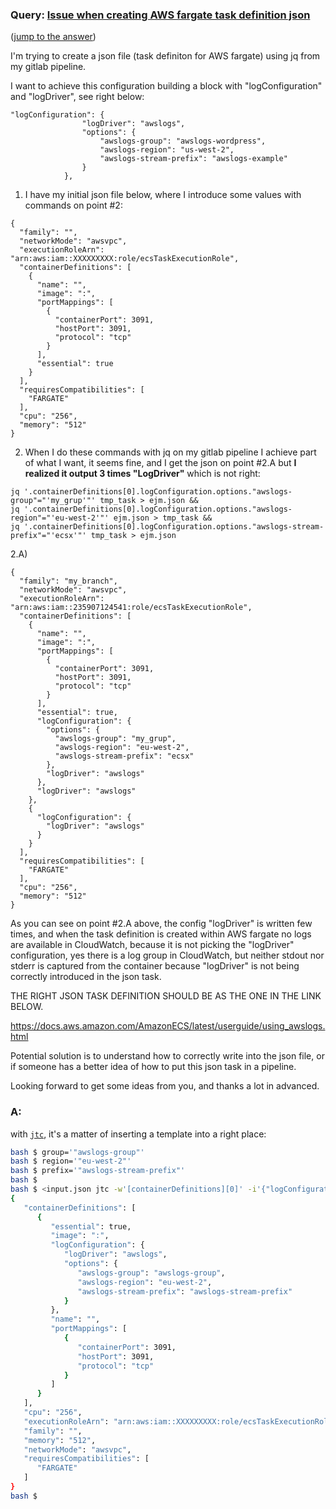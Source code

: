 ### Query: [Issue when creating AWS fargate task definition json](https://stackoverflow.com/questions/60025451/issue-when-creating-aws-fargate-task-definition-json)
([jump to the answer](https://github.com/ldn-softdev/stackoverflow-json/blob/master/lib/Issue%20when%20creating%20AWS%20fargate%20task%20definition%20json.md#a))

I'm trying to create a json file (task definiton for AWS fargate) using jq from my gitlab pipeline.

I want to achieve this configuration building a block with "logConfiguration" and "logDriver", see right below:
```
"logConfiguration": {
                "logDriver": "awslogs",
                "options": {
                    "awslogs-group": "awslogs-wordpress",
                    "awslogs-region": "us-west-2",
                    "awslogs-stream-prefix": "awslogs-example"
                }
            },
```
1) I have my initial json file below, where I introduce some values with commands on point #2:


```
{
  "family": "",
  "networkMode": "awsvpc",
  "executionRoleArn": "arn:aws:iam::XXXXXXXXX:role/ecsTaskExecutionRole",
  "containerDefinitions": [
    {
      "name": "",
      "image": ":",
      "portMappings": [
        {
          "containerPort": 3091,
          "hostPort": 3091,
          "protocol": "tcp"
        }
      ],
      "essential": true
    }
  ],
  "requiresCompatibilities": [
    "FARGATE"
  ],
  "cpu": "256",
  "memory": "512"
}
```

2) When I do these commands with jq on my gitlab pipeline I achieve part of what I want, it seems fine, and I get the json on point #2.A but **I realized it output 3 times "LogDriver"** which is not right:



```
jq '.containerDefinitions[0].logConfiguration.options."awslogs-group"="'my_grup'"' tmp_task > ejm.json &&
jq '.containerDefinitions[0].logConfiguration.options."awslogs-region"="'eu-west-2'"' ejm.json > tmp_task &&
jq '.containerDefinitions[0].logConfiguration.options."awslogs-stream-prefix"="'ecsx'"' tmp_task > ejm.json
```

2.A)
```
{
  "family": "my_branch",
  "networkMode": "awsvpc",
  "executionRoleArn": "arn:aws:iam::235907124541:role/ecsTaskExecutionRole",
  "containerDefinitions": [
    {
      "name": "",
      "image": ":",
      "portMappings": [
        {
          "containerPort": 3091,
          "hostPort": 3091,
          "protocol": "tcp"
        }
      ],
      "essential": true,
      "logConfiguration": {
        "options": {
          "awslogs-group": "my_grup",
          "awslogs-region": "eu-west-2",
          "awslogs-stream-prefix": "ecsx"
        },
        "logDriver": "awslogs"
      },
      "logDriver": "awslogs"
    },
    {
      "logConfiguration": {
        "logDriver": "awslogs"
      }
    }
  ],
  "requiresCompatibilities": [
    "FARGATE"
  ],
  "cpu": "256",
  "memory": "512"
}
```

As you can see on point #2.A above, the config "logDriver" is written few times, and when the task definition is created within AWS fargate no logs are available in CloudWatch, because it is not picking the "logDriver" configuration, yes there is a log group in CloudWatch, but neither stdout nor stderr is captured from the container because "logDriver" is not being correctly introduced in the json task.

THE RIGHT JSON TASK DEFINITION SHOULD BE AS THE ONE IN THE LINK BELOW.

https://docs.aws.amazon.com/AmazonECS/latest/userguide/using_awslogs.html

Potential solution is to understand how to correctly write into the json file, or if someone has a better idea of how to put this json task in a pipeline.

Looking forward to get some ideas from you, and thanks a lot in advanced.

### A:
with [`jtc`](https://github.com/ldn-softdev/jtc), it's a matter of inserting a template into a right place:
```bash
bash $ group='"awslogs-group"'
bash $ region='"eu-west-2"'
bash $ prefix='"awslogs-stream-prefix"'
bash $ 
bash $ <input.json jtc -w'[containerDefinitions][0]' -i'{"logConfiguration":{"logDriver":"awslogs","options":{"awslogs-group":'$group',"awslogs-region":'$region',"awslogs-stream-prefix":'$prefix'}}}'
{
   "containerDefinitions": [
      {
         "essential": true,
         "image": ":",
         "logConfiguration": {
            "logDriver": "awslogs",
            "options": {
               "awslogs-group": "awslogs-group",
               "awslogs-region": "eu-west-2",
               "awslogs-stream-prefix": "awslogs-stream-prefix"
            }
         },
         "name": "",
         "portMappings": [
            {
               "containerPort": 3091,
               "hostPort": 3091,
               "protocol": "tcp"
            }
         ]
      }
   ],
   "cpu": "256",
   "executionRoleArn": "arn:aws:iam::XXXXXXXXX:role/ecsTaskExecutionRole",
   "family": "",
   "memory": "512",
   "networkMode": "awsvpc",
   "requiresCompatibilities": [
      "FARGATE"
   ]
}
bash $ 
```




